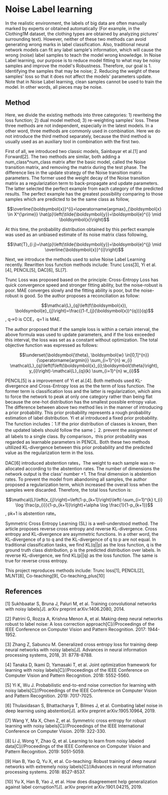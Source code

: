# Noise Label learning

In the realistic environment, the labels of big data are often manually marked by experts or obtained automatically (For example, in the Clothing1M dataset, the clothing types are obtained by analyzing pictures' surrounding text). However, neither of these two methods can avoid generating wrong marks in label classification. Also, traditional neural network models can fit any label sample's information, which will cause the wrong (noise) label samples to teach the model wrong knowledge. In Noise Label learning, our purpose is to reduce model fitting to what may be noisy samples and improve the model's Robustness. Therefore, our goal is 1. Identifying the samples that may be noise; 2. Reducing the weight of these samples' loss so that it does not affect the models' parameters update. Note that in Noise Label learning, clean samples cannot be used to train the model. In other words, all pieces may be noise.

## Method
Here, we divide the existing methods into three categories: 1) rewriteing the loss function; 2) dual model method; 3) re-weighting samples' loss. These three methods are not independent, especially in the latest models. In a other word,  three methods are commonly used in combination. Here we do not introduce the third method separately, because the third method is usually used as an auxiliary tool in combination with the first two.

First of all, we introduced two classic models, Sainbayar et al.[1] and Forward[2]. The two methods are similar, both adding a num_class*num_class matrix after the basic model, called the Noise transition matrix, and removing the matrix during the test phase. The difference lies in the update strategy of the Noise transition matrix parameters. The former used the weight decay of the Noise transition matrix as a regularization term to back-propagate and update parameters. The latter selected the perfect example from each category of the predicted results. The perfect example has the greatest possibility comparing to those samples which are predicted to be the same class as follow,

$$\overline{\boldsymbol{x}}^{i}=\operatorname{argmax}_{\boldsymbol{x} \in X^{\prime}} \hat{p}\left(\tilde{\boldsymbol{y}}=\boldsymbol{e}^{i} \mid \boldsymbol{x}\right)$$

At this time, the probability distribution obtained by this perfect example was used as an unbiased estimate of its noise matrix class following,

$$\hat{T}_{i j}=\hat{p}\left(\tilde{\boldsymbol{y}}=\boldsymbol{e}^{j} \mid \overline{\boldsymbol{x}}^{i}\right)$$

Next, we introduce the methods used to solve Noise Label Learning recently. Rewritten loss function methods include: Trunc Loss[3], Yi et al.[4], PENCIL[5], DAC[6], SL[7]. 

Trunc Loss was proposed based on the principle: Cross-Entropy Loss has quick convergence speed and stronger fitting ability, but the noise-robust is poor. MAE converges slowly and the fitting ability is poor, but the noise-robust is good. So the author proposes a reconciliation as follow:

$$\mathcal{L}_{q}\left(f(\boldsymbol{x}), \boldsymbol{e}_{j}\right)=\frac{(1-f_{j}(\boldsymbol{x})^{q})}{q}$$, q->0 is CCE，q=1 is MAE.

The author proposed that if the sample loss is within a certain interval, the above formula was used to update parameters, and if the loss exceeded this interval, the loss was set as a constant without optimization. The total objective function was expressed as follows:

$$\underset{\boldsymbol{\theta}, \boldsymbol{w} \in[0,1]^{n}}{\operatorname{argmin}} \sum_{i=1}^{n} w_{i} \mathcal{L}_{q}\left(f\left(\boldsymbol{x}_{i};\boldsymbol{\theta}\right), y_{i}\right)-\mathcal{L}_{q}(k) \sum_{i=1}^{n} w_{i}$$

PENCIL[5] is a improvement of Yi et al.[4]. Both methods used KL-divergence and Cross-Entropy loss as the the term of loss function. The former term is classification loss and the latter is regularization, which aims to force the network to peak at only one category rather than being flat because the one-hot distribution has the smallest possible entropy value. 
The difference between above two method lies in the manner of introducing a prior probability. 
This prior probability represents a rough probability estimation of label distribution. 
Yi et al introduced a fixed prior probability.
The function includes：1.If the prior distribution of classes is known, then the updated labels should follow the same； 2. prevent the assignment of all labels to a single class. By comparison，this prior probability was regarded as learnable parameters in PENCIL. Both these two methods ultilized  KL-divergence between this prior probability and the predicted value as the regularization term in the loss.

DAC[6]  introduced abstention rates，The weight to each sample was re-allocated according to the abstention rates.
The number of dimensions the network output is the class' number +1.
The final dimension is abstention rates. To prevent the model from abandoning all samples, the author proposed a regularization term, which increased the overall loss when the samples were discarded. Therefore, the total loss function is:

$$\mathcal{L}\left(x_{j}\right)=\left(1-p_{k+1}\right)\left(-\sum_{i=1}^{k} t_{i} \log \frac{p_{i}}{1-p_{k+1}}\right)+\alpha \log \frac{1}{1-p_{k+1}}$$, pk+1 is abstention rate。

Symmetric Cross Entropy Learning (SL) is a well-understood method. The article proposes reverse cross entropy and reverse KL-divergence. Cross entropy and KL-divergence are asymmetric functions. In a other word, the KL-divergence of p to q and the KL-divergence of q to p are not equal. In traditional classification tasks, we find KL(q||p) as the loss function, q is the ground truth class distribution, p is the predicted distribution over labels. In reverse KL-divergence, we find KL(p||q) as the loss function. The same is true for reverse cross entropy.

This project reproduces methods include: Trunc loss[1], PENCIL[2], MLNT[8], Co-teaching[9], Co-teaching_plus[10]




## References
[1] Sukhbaatar S, Bruna J, Paluri M, et al. Training convolutional networks with noisy labels[J]. arXiv preprint arXiv:1406.2080, 2014.

[2] Patrini G, Rozza A, Krishna Menon A, et al. Making deep neural networks robust to label noise: A loss correction approach[C]//Proceedings of the IEEE Conference on Computer Vision and Pattern Recognition. 2017: 1944-1952.

[3] Zhang Z, Sabuncu M. Generalized cross entropy loss for training deep neural networks with noisy labels[J]. Advances in neural information processing systems, 2018, 31: 8778-8788.

[4] Tanaka D, Ikami D, Yamasaki T, et al. Joint optimization framework for learning with noisy labels[C]//Proceedings of the IEEE Conference on Computer Vision and Pattern Recognition. 2018: 5552-5560.

[5] Yi K, Wu J. Probabilistic end-to-end noise correction for learning with noisy labels[C]//Proceedings of the IEEE Conference on Computer Vision and Pattern Recognition. 2019: 7017-7025.

[6] Thulasidasan S, Bhattacharya T, Bilmes J, et al. Combating label noise in deep learning using abstention[J]. arXiv preprint arXiv:1905.10964, 2019.

[7] Wang Y, Ma X, Chen Z, et al. Symmetric cross entropy for robust learning with noisy labels[C]//Proceedings of the IEEE International Conference on Computer Vision. 2019: 322-330.

[8] Li J, Wong Y, Zhao Q, et al. Learning to learn from noisy labeled data[C]//Proceedings of the IEEE Conference on Computer Vision and Pattern Recognition. 2019: 5051-5059.

[9] Han B, Yao Q, Yu X, et al. Co-teaching: Robust training of deep neural networks with extremely noisy labels[C]//Advances in neural information processing systems. 2018: 8527-8537.

[10] Yu X, Han B, Yao J, et al. How does disagreement help generalization against label corruption?[J]. arXiv preprint arXiv:1901.04215, 2019.


